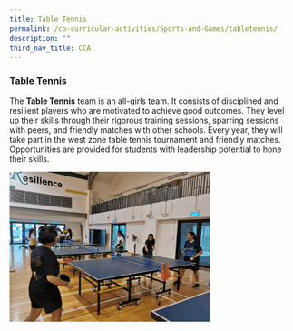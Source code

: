 ```yaml
---
title: Table Tennis
permalink: /co-curricular-activities/Sports-and-Games/tabletennis/
description: ""
third_nav_title: CCA
---
```



### Table Tennis

The **Table Tennis** team is an all-girls team. It consists of disciplined and resilient players who are motivated to achieve good outcomes. They level up their skills through their rigorous training sessions, sparring sessions with peers, and friendly matches with other schools. Every year, they will take part in the west zone table tennis tournament and friendly matches. Opportunities are provided for students with leadership potential to hone their skills.

<img src="/images/tt.gif" 
     style="width:70%">